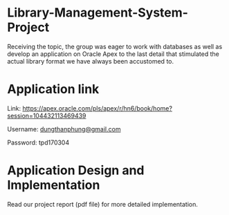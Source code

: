 # Library-Management-System-Project

Receiving the topic, the group was eager to work with databases as well as develop an application on Oracle Apex to the last detail that stimulated the actual library format we have always been accustomed to.


# Application link

Link: https://apex.oracle.com/pls/apex/r/hn6/book/home?session=104432113469439 

Username: dungthanphung@gmail.com

Password: tpd170304


# Application Design and Implementation

Read our project report (pdf file) for more detailed implementation.
